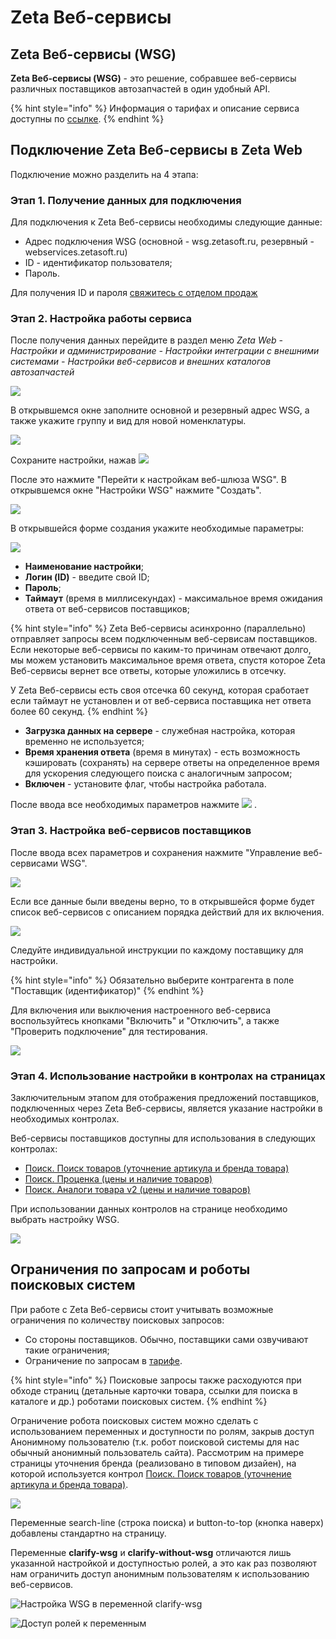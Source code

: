 # Zeta Веб-сервисы

## Zeta Веб-сервисы \(WSG\)

**Zeta Веб-сервисы \(WSG\)** - это решение, собравшее веб-сервисы различных поставщиков автозапчастей в один удобный API.

{% hint style="info" %}
Информация о тарифах и описание сервиса доступны по [ссылке](https://www.zetasoft.ru/products-zeta-webservices/).
{% endhint %}

## Подключение Zeta Веб-сервисы в Zeta Web

Подключение можно разделить на 4 этапа:

### Этап 1. Получение данных для подключения

Для подключения к Zeta Веб-сервисы необходимы следующие данные:

* Адрес подключения WSG \(основной - wsg.zetasoft.ru, резервный - webservices.zetasoft.ru\)
* ID - идентификатор пользователя;
* Пароль.

Для получения ID и пароля [свяжитесь с отделом продаж](https://www.zetasoft.ru/contacts/)

### Этап 2. Настройка работы сервиса

После получения данных перейдите в раздел меню _Zeta Web - Настройки и администрирование - Настройки интеграции с внешними системами - Настройки веб-сервисов и внешних каталогов автозапчастей_

![](../../.gitbook/assets/image%20%28134%29.png)

В открывшемся окне заполните основной и резервный адрес WSG, а также укажите группу и вид для новой номенклатуры.

![](../../.gitbook/assets/image%20%28146%29.png)

Сохраните настройки, нажав ![](../../.gitbook/assets/image-87%20%281%29.png)

После это нажмите "Перейти к настройкам веб-шлюза WSG". В открывшемся окне "Настройки WSG" нажмите "Создать".

![](../../.gitbook/assets/image%20%2877%29.png)

В открывшейся форме создания укажите необходимые параметры:

![](../../.gitbook/assets/image%20%28145%29.png)

* **Наименование настройки**;
* **Логин \(ID\)** - введите свой ID;
* **Пароль**;
* **Таймаут** \(время в миллисекундах\) - максимальное время ожидания ответа от веб-сервисов поставщиков;

{% hint style="info" %}
Zeta Веб-сервисы асинхронно \(параллельно\) отправляет запросы всем подключенным веб-сервисам поставщиков. Если некоторые веб-сервисы по каким-то причинам отвечают долго, мы можем установить максимальное время ответа, спустя которое Zeta Веб-сервисы вернет все ответы, которые уложились в отсечку.

У Zeta Веб-сервисы есть своя отсечка 60 секунд, которая сработает если таймаут не установлен и от веб-сервиса поставщика нет ответа более 60 секунд.
{% endhint %}

* **Загрузка данных на сервере** - служебная настройка, которая временно не используется;
* **Время хранения ответа** \(время в минутах\) - есть возможность кэшировать \(сохранять\) на сервере ответы на определенное время для ускорения следующего поиска с аналогичным запросом;
* **Включен** - установите флаг, чтобы настройка работала.

После ввода все необходимых параметров нажмите ![](../../.gitbook/assets/image-87.png) .

### Этап 3. Настройка веб-сервисов поставщиков

После ввода всех параметров и сохранения нажмите "Управление веб-сервисами WSG".

![](../../.gitbook/assets/image%20%2898%29.png)

Если все данные были введены верно, то в открывшейся форме будет список веб-сервисов с описанием порядка действий для их включения.

![](../../.gitbook/assets/image%20%2847%29.png)

  
Следуйте индивидуальной инструкции по каждому поставщику для настройки.

{% hint style="info" %}
Обязательно выберите контрагента в поле "Поставщик \(идентификатор\)"
{% endhint %}

Для включения или выключения настроенного веб-сервиса воспользуйтесь кнопками "Включить" и "Отключить", а также "Проверить подключение" для тестирования.

![](../../.gitbook/assets/image%20%2842%29.png)

### Этап 4. Использование настройки в контролах на страницах

Заключительным этапом для отображения предложений поставщиков, подключенных через Zeta Веб-сервисы, является указание настройки в необходимых контролах.

Веб-сервисы поставщиков доступны для использования в следующих контролах:

* [Поиск. Поиск товаров \(уточнение артикула и бренда товара\)](../../tekhnicheskaya-dokumentaciya/opisanie-kontrolov/1.-poisk-katalog-tovary/poisk.-poisk-tovarov-utochnenie-artikula-i-brenda-tovara-..md)
* [Поиск. Проценка \(цены и наличие товаров\)](../../tekhnicheskaya-dokumentaciya/opisanie-kontrolov/1.-poisk-katalog-tovary/poisk.-procenka-ceny-i-nalichie-tovarov-..md)
* [Поиск. Аналоги товара v2 \(цены и наличие товаров\)](../../tekhnicheskaya-dokumentaciya/opisanie-kontrolov/1.-poisk-katalog-tovary/poisk.-analogi-tovara-v2-ceny-i-nalichie-tovarov-..md)

При использовании данных контролов на странице необходимо выбрать настройку WSG.

![](../../.gitbook/assets/image%20%28138%29.png)

## Ограничения по запросам и роботы поисковых систем

При работе с Zeta Веб-сервисы стоит учитывать возможные ограничения по количеству поисковых запросов:

* Со стороны поставщиков. Обычно, поставщики сами озвучивают такие ограничения;
* Ограничение по запросам в [тарифе](https://www.zetasoft.ru/products-zeta-webservices/).

{% hint style="info" %}
Поисковые запросы также расходуются при обходе страниц \(детальные карточки товара, ссылки для поиска в каталоге и др.\) роботами поисковых систем.
{% endhint %}

Ограничение робота поисковых систем можно сделать с использованием переменных и доступности по ролям, закрыв доступ Анонимному пользователю \(т.к. робот поисковой системы для нас обычный анонимный пользователь сайта\). Рассмотрим на примере страницы уточнения бренда \(реализовано в типовом дизайен\), на которой используется контрол [Поиск. Поиск товаров \(уточнение артикула и бренда товара\)](../../tekhnicheskaya-dokumentaciya/opisanie-kontrolov/1.-poisk-katalog-tovary/poisk.-poisk-tovarov-utochnenie-artikula-i-brenda-tovara-..md).

![](../../.gitbook/assets/image%20%28147%29.png)

Переменные search-line \(строка поиска\) и button-to-top \(кнопка наверх\) добавлены стандартно на страницу.

Переменные **clarify-wsg** и **clarify-without-wsg** отличаются лишь указанной настройкой и доступностью ролей, а это как раз позволяют нам ограничить доступ анонимным пользователям к использованию веб-сервисов.

![&#x41D;&#x430;&#x441;&#x442;&#x440;&#x43E;&#x439;&#x43A;&#x430; WSG &#x432; &#x43F;&#x435;&#x440;&#x435;&#x43C;&#x435;&#x43D;&#x43D;&#x43E;&#x439; clarify-wsg](../../.gitbook/assets/image%20%2874%29.png)

![&#x414;&#x43E;&#x441;&#x442;&#x443;&#x43F; &#x440;&#x43E;&#x43B;&#x435;&#x439; &#x43A; &#x43F;&#x435;&#x440;&#x435;&#x43C;&#x435;&#x43D;&#x43D;&#x44B;&#x43C; ](../../.gitbook/assets/image%20%2838%29.png)

